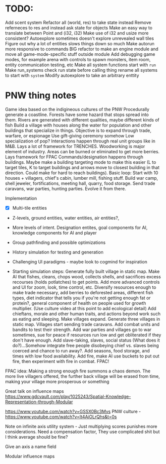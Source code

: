 # TODO:

Add scent system
Refactor all (world, res) to take state instead
Remove referneces to res and instead ask state for objects
Make an easy way to translate between Point and (i32, i32)
Make use of i32 and usize more consistent?
Autoexplore sometimes doesn't explore unrevealed wall tiles
Figure out why a lot of entities slows things down so much
Make autorun more responsive to commands
BIG refactor to make an engine module and move all game-mode-specific stuff outside module
Add debugging game modes, for example arena with controls to spawn monsters, item room, entity communication testing, etc
Make all system functions start with `run`
Make run_systems check run state before calling thing
rename all systems to start with `system`
Modify autoexplore to take an arbitrary enttity

# PNW thing notes

Game idea based on the indigineous cultures of the PNW
Procedurally generate a coastline. Forests have some hazard that stops spread into them. Rivers are generated with different qualities, maybe different kinds of fish
Build a village with houses along the water for population and other buildings that specialize in things.
Objective is to expand through trade, warfare, or espionage
Use gift-giving ceremony somehow
Low specialization of pop? 
Interactions happen through real unit groups like in M&B. Lays a lot of framework for TRENCHES.
Woodworking is major element of industry. Areas can be burned or eliminated to get more berries. Lays framework for FPAC
Commands/designation happens through buildings. Maybe make a building targeting mode to make this easier (L to target tiles, K to target buildings and arrows move to closest building in that direction. Could make for hard to reach buildings).
Basic loop: Start with 10 houses + villagers, chief's cabin, lumber mill, fishing stuff. Build war camp, shell jeweler, fortifications, meeting hall, quarry, food storage. Send trade caravans, war parties, hunting parties. Evolve it from there.

Implementation
- [x] Multi-tile entities
- Z-levels, ground entities, water entities, air entities?, 
- More levels of intent. Designation entites, goal components for AI, knowledge components for AI and player
- Group pathfinding and possible optimizations
- History simulation for testing and generation
- Challenging UI paradigms - maybe look to cogmind for inspiration

- Starting simulation steps: 
Generate fully built village in static map.
Make AI that fishes, cleans, chops wood, collects shells, and sacrifices excess recourses (holds potlatches) to get points. 
Add more advanced controls and UI for zoom, look, time control, etc. 
Diversify resources enough to make trade necessary, add berries to deforested areas, different fish types, diet indicator that tells you if you're not getting enough fat or protein?, general component of health on people used for growth multiplier. (Use culture video at this point to add ecological detail)
Add chieftans, morale and other human traits, and actions beyond work such as eating and sleeping.
Make villages expand. 
Generate three villages in static map. 
Villages start sending trade caravans. 
Add combat units and bandits to test their strength. 
Add war parties and villages go to war sometimes, sue for peace if resources run low and get obliterated if they don't have enough. 
Add slave-taking, slaves, social status (What does it do?)...Somehow integrate free people disobeying chief vs. slaves being coerced and chance to run away?.
Add seasons, food storage, and times with low food availability.
Add fire, make AI use buckets to put out fire, then experiment with fire in combat. FPAC!


FPAC idea: Making a strong enough fire summons a chaos demon. The more live villagers offered, the further back village will be erased from time, making your village more prosperous or something


Great talk on influence maps https://www.gdcvault.com/play/1025243/Spatial-Knowledge-Representation-through-Modular

https://www.youtube.com/watch?v=GSSX0Bc3Mvs
PNW culture - https://www.youtube.com/watch?v=It4AiOLrQhs&t=0s





Note on infinite axis utility system - Just multiplying scores punishes more considerations. Need a compensation factor, They use complicated shit but I think average should be fine?

Give an axis a name field


Modular influence maps

